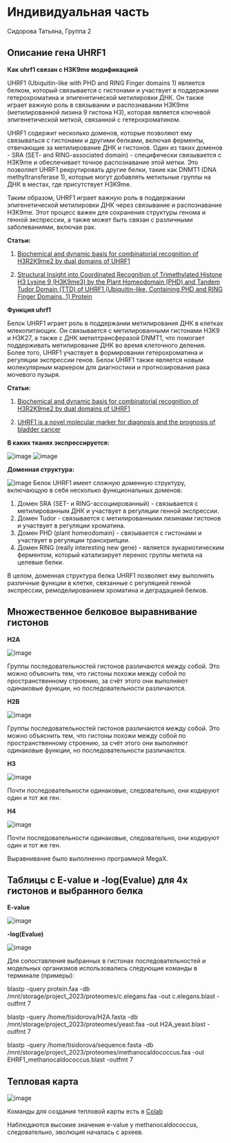 # Индивидуальная часть
Сидорова Татьяна, Группа 2

## Описание гена UHRF1

**Как uhrf1 связан с H3K9me модификацией**

UHRF1 (Ubiquitin-like with PHD and RING Finger domains 1) является белком, который связывается с гистонами и участвует в поддержании гетерохроматина и эпигенетической метилировки ДНК. Он также играет важную роль в связывании и распознавании H3K9me (метилированной лизина 9 гистона H3), которая является ключевой эпигенетической меткой, связанной с гетерохроматином.

UHRF1 содержит несколько доменов, которые позволяют ему связываться с гистонами и другими белками, включая ферменты, отвечающие за метилирование ДНК и гистонов. Один из таких доменов - SRA (SET- and RING-associated domain) - специфически связывается с H3K9me и обеспечивает точное распознавание этой метки. Это позволяет UHRF1 рекрутировать другие белки, такие как DNMT1 (DNA methyltransferase 1), которые могут добавлять метильные группы на ДНК в местах, где присутствует H3K9me.

Таким образом, UHRF1 играет важную роль в поддержании эпигенетической метилировки ДНК через связывание и распознавание H3K9me. Этот процесс важен для сохранения структуры генома и генной экспрессии, а также может быть связан с различными заболеваниями, включая рак.

**Статьи:**

1. [Biochemical and dynamic basis for combinatorial recognition of H3R2K9me2 by dual domains of UHRF1](https://www.sciencedirect.com/science/article/abs/pii/S030090841830097X)

2. [Structural Insight into Coordinated Recognition of Trimethylated Histone H3 Lysine 9 (H3K9me3) by the Plant Homeodomain (PHD) and Tandem Tudor Domain (TTD) of UHRF1 (Ubiquitin-like, Containing PHD and RING Finger Domains, 1) Protein](https://www.jbc.org/article/S0021-9258(20)46676-1/fulltext)

**Функция uhrf1**

Белок UHRF1 играет роль в поддержании метилирования ДНК в клетках млекопитающих. Он связывается с метилированными гистонами H3K9 и H3K27, а также с ДНК метилтрансферазой DNMT1, что помогает поддерживать метилирование ДНК во время клеточного деления. Более того, UHRF1 участвует в формировании гетерохроматина и регуляции экспрессии генов. Белок UHRF1 также является новым молекулярным маркером для диагностики и прогнозирования рака мочевого пузыря.

**Статьи:**

1. [Biochemical and dynamic basis for combinatorial recognition of H3R2K9me2 by dual domains of UHRF1](https://www.sciencedirect.com/science/article/abs/pii/S030090841830097X)

2. [UHRF1 is a novel molecular marker for diagnosis and the prognosis of bladder cancer](https://www.researchgate.net/publication/26262437_UHRF1_is_a_novel_molecular_marker_for_diagnosis_and_the_prognosis_of_bladder_cancer)

**В каких тканях экспрессируется:**

![image](https://github.com/TatyanaSidorova26/Project23_Individual/assets/114301236/810946e0-33a4-4514-a5c9-460cf72b0f5c)
![image](https://github.com/TatyanaSidorova26/Project23_Individual/assets/114301236/6ed4a269-00b6-4e54-a8e9-ece0c8502ec7)

**Доменная структура:**

![image](https://github.com/TatyanaSidorova26/Project23_Individual/assets/114301236/23da2665-edab-4de4-8527-8c96330dbd51)
Белок UHRF1 имеет сложную доменную структуру, включающую в себя несколько функциональных доменов:
1. Домен SRA (SET- и RING-ассоциированный) - связывается с метилированным ДНК и участвует в регуляции генной экспрессии.
2. Домен Tudor - связывается с метилированными лизинами гистонов и участвует в регуляции хроматина.
3. Домен PHD (plant homeodomain) - связывается с гистонами и участвует в регуляции транскрипции.
4. Домен RING (really interesting new gene) - является эукариотическим ферментом, который катализирует перенос группы метила на целевые белки.

В целом, доменная структура белка UHRF1 позволяет ему выполнять различные функции в клетке, связанные с регуляцией генной экспрессии, ремоделированием хроматина и деградацией белков.

## Множественное белковое выравнивание гистонов

**H2A**

![image](https://github.com/TatyanaSidorova26/Project23_Individual/assets/114301236/cc57a42f-e5de-44f8-b7a4-bb9dac638c00)

Группы последовательностей гистонов различаются между собой. Это можно объяснить тем, что гистоны похожи между собой по пространственному строению, за счёт этого они выполняют одинаковые функции, но последовательности различаются.

**H2B**

![image](https://github.com/TatyanaSidorova26/Project23_Individual/assets/114301236/dfc9c173-abee-4457-823e-be741ecd4b66)

Группы последовательностей гистонов различаются между собой. Это можно объяснить тем, что гистоны похожи между собой по пространственному строению, за счёт этого они выполняют одинаковые функции, но последовательности различаются.

**H3**

![image](https://github.com/TatyanaSidorova26/Project23_Individual/assets/114301236/fc2ce176-cea5-4d69-a9fd-78e0f53cb266)

Почти последовательности одинаковые, следовательно, они кодируют один и тот же ген.

**H4**

![image](https://github.com/TatyanaSidorova26/Project23_Individual/assets/114301236/f8ffbd10-aa3e-4a33-b37e-cb9d3a859c0d)

Почти последовательности одинаковые, следовательно, они кодируют один и тот же ген.

Выравнивание было выполненно программой MegaX.

## Таблицы с E-value и -log(Evalue) для 4х гистонов и выбранного белка

**E-value**

![image](https://github.com/TatyanaSidorova26/Project23_Individual/assets/114301236/00c576dc-36d7-4f3e-b038-4aed9358f47f)

**-log(Evalue)**

![image](https://github.com/TatyanaSidorova26/Project23_Individual/assets/114301236/07f13fb7-797c-4d66-b461-195db67e574e)
 
Для сопоставления выбранных в гистонах последовательностей и модельных организмов использовались следующие команды в терминале (примеры):

blastp -query protein.faa -db /mnt/storage/project_2023/proteomes/c.elegans.faa -out c.elegans.blast -outfmt 7

blastp -query /home/tisidorova/H2A.fasta -db /mnt/storage/project_2023/proteomes/yeast.faa -out H2A_yeast.blast -outfmt 7

blastp -query /home/tisidorova/sequence.fasta -db /mnt/storage/project_2023/proteomes/methanocaldococcus.faa -out EHRF1_methanocaldococcus.blast -outfmt 7

## Тепловая карта 

![image](https://github.com/TatyanaSidorova26/Project23_Individual/assets/114301236/bfae9125-cd19-4f4a-8370-f81a9034c97a)

Команды для создания тепловой карты есть в [Colab](https://colab.research.google.com/drive/1J1wPgruZUSCNo0k9wcmvVi2JcQSCExcM?hl=ru#scrollTo=b6-B9x0PNhR9)

Наблюдаются высокие значения e-value у methanocaldococcus, следовательно, эволюция началась с археев. 


